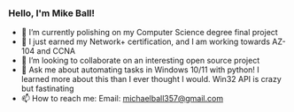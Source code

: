 ### Hello, I'm Mike Ball!

- 🔭 I’m currently polishing on my Computer Science degree final project
- 🌱 I just earned my Network+ certification, and I am working towards AZ-104 and CCNA
- 👯 I’m looking to collaborate on an interesting open source project
- 💬 Ask me about automating tasks in Windows 10/11 with python! I learned more about this than I ever thought I would. Win32 API is crazy but fastinating
- 📫 How to reach me: Email: michaelball357@gmail.com



